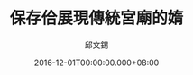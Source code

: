 ---
issue: 201
title: 保存佮展現傳統宮廟的媠
author: 邱文錫
date: 2016-12-01T00:00:00.000+08:00
topic: 懷想
difficulty: 1
wikidata: Q98095579
wikidata_link: https://www.wikidata.org/wiki/Q98095579
author_wikidata_link: https://www.wikidata.org/wiki/Q98096294
author_wikidata: Q98096294
---